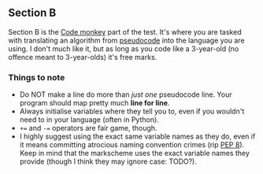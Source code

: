 Section B
---------

Section B is the [Code monkey](!Wikipedia) part of the test. It's where
you are tasked with translating an algorithm from
[pseudocode](!Wikipedia) into the language you are using. I don't much
like it, but as long as you code like a 3-year-old (no offence meant to
3-year-olds) it's free marks.


### Things to note

  * Do NOT make a line do more than *just one* pseudocode line. Your
    program should map pretty much **line for line**.
  * Always initialise variables where they tell you to, even if you
    wouldn't need to in your language (often in Python).
  * `+=` and `-=` operators are fair game, though.
  * I highly suggest using the exact same variable names as they do,
    even if it  means committing atrocious naming convention crimes (rip
    [PEP 8][]). Keep in mind that the markscheme uses the exact variable
    names they provide (though I think they may ignore case: TODO?).

[PEP 8]: https://www.python.org/dev/peps/pep-0008/
